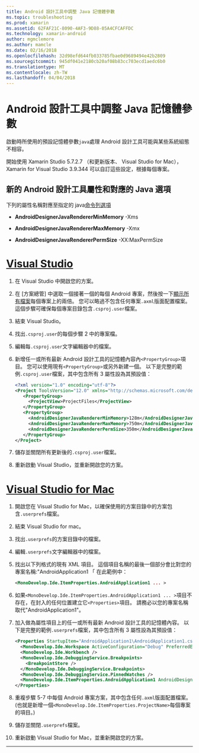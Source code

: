 ```yaml
---
title: Android 設計工具中調整 Java 記憶體參數
ms.topic: troubleshooting
ms.prod: xamarin
ms.assetid: 62FAF21C-8090-4AF3-9D88-05A4CFCAFFDC
ms.technology: xamarin-android
author: mgmclemore
ms.author: mamcle
ms.date: 02/16/2018
ms.openlocfilehash: 32d98efd644fb033785fbae0d9689494e42b2809
ms.sourcegitcommit: 945df041e2180cb20af08b83cc703ecd1aedc6b0
ms.translationtype: MT
ms.contentlocale: zh-TW
ms.lasthandoff: 04/04/2018
---
```

# <a name="adjusting-java-memory-parameters-for-the-android-designer"></a>Android 設計工具中調整 Java 記憶體參數

啟動時所使用的預設記憶體參數`java`處理 Android 設計工具可能與某些系統組態不相容。

開始使用 Xamarin Studio 5.7.2.7 （和更新版本、 Visual Studio for Mac），Xamarin for Visual Studio 3.9.344 可以自訂這些設定，根據每個專案。

## <a name="new-android-designer-properties-and-corresponding-java-options"></a>新的 Android 設計工具屬性和對應的 Java 選項

下列的屬性名稱對應至指定的 java[命令列選項](http://docs.oracle.com/javase/7/docs/technotes/tools/windows/java.html)

- **AndroidDesignerJavaRendererMinMemory** -Xms

- **AndroidDesignerJavaRendererMaxMemory** -Xmx

- **AndroidDesignerJavaRendererPermSize** -XX:MaxPermSize


# <a name="visual-studiotabvswin"></a>[Visual Studio](#tab/vswin)

1.  在 Visual Studio 中開啟您的方案。

2.  在 [方案總管] 中選取一個接著一個的每個 Android 專案，然後按一下[顯示所有檔案](https://msdn.microsoft.com/en-us/library/4afxey9h.aspx)每個專案上的兩倍。 您可以略過不包含任何專案`.axml`版面配置檔案。 這個步驟可確保每個專案目錄包含`.csproj.user`檔案。

3.  結束 Visual Studio。

4.  找出`.csproj.user`的每個步驟 2 中的專案檔。

5.  編輯每`.csproj.user`文字編輯器中的檔案。

6.  新增任一或所有最新 Android 設計工具的記憶體內容內`<PropertyGroup>`項目。 您可以使用現有`<PropertyGroup>`或另外新建一個。 以下是完整的範例`.csproj.user`檔案，其中包含所有 3 屬性設為其預設值：

    ```xml
    <?xml version="1.0" encoding="utf-8"?>
    <Project ToolsVersion="12.0" xmlns="http://schemas.microsoft.com/developer/msbuild/2003">
       <PropertyGroup>
         <ProjectView>ProjectFiles</ProjectView>
       </PropertyGroup>
       <PropertyGroup>
         <AndroidDesignerJavaRendererMinMemory>128m</AndroidDesignerJavaRendererMinMemory>
         <AndroidDesignerJavaRendererMaxMemory>750m</AndroidDesignerJavaRendererMaxMemory>
         <AndroidDesignerJavaRendererPermSize>350m</AndroidDesignerJavaRendererPermSize>
       </PropertyGroup>
    </Project>
    ```

7.  儲存並關閉所有更新後的`.csproj.user`檔案。

8.  重新啟動 Visual Studio，並重新開啟您的方案。

# <a name="visual-studio-for-mactabvsmac"></a>[Visual Studio for Mac](#tab/vsmac)

1.  開啟您在 Visual Studio for Mac，以確保使用的方案目錄中的方案包含`.userprefs`檔案。

2.  結束 Visual Studio for mac。

3.  找出`.userprefs`的方案目錄中的檔案。

4.  編輯`.userprefs`文字編輯器中的檔案。

5.  找出以下列格式的現有 XML 項目。 這個項目名稱的最後一個部分會比對您的專案名稱:"AndroidApplication1 「 在此範例中：

    ```xml
    <MonoDevelop.Ide.ItemProperties.AndroidApplication1 ... >
    ```

6.  如果`<MonoDevelop.Ide.ItemProperties.AndroidApplication1 ... >`項目不存在，在封入的任何位置建立它`<Properties>`項目。 請務必以您的專案名稱取代"AndroidApplication1"。

7.  加入做為屬性項目上的任一或所有最新 Android 設計工具的記憶體內容。 以下是完整的範例`.userprefs`檔案，其中包含所有 3 屬性設為其預設值：

    ```xml
    <Properties StartupItem="AndroidApplication1\AndroidApplication1.csproj">
      <MonoDevelop.Ide.Workspace ActiveConfiguration="Debug" PreferredExecutionTarget="Android.SelectDevice" />
      <MonoDevelop.Ide.Workbench />
      <MonoDevelop.Ide.DebuggingService.Breakpoints>
        <BreakpointStore />
      </MonoDevelop.Ide.DebuggingService.Breakpoints>
      <MonoDevelop.Ide.DebuggingService.PinnedWatches />
      <MonoDevelop.Ide.ItemProperties.AndroidApplication1 AndroidDesignerJavaRendererMinMemory="128m" AndroidDesignerJavaRendererMaxMemory="750m" AndroidDesignerJavaRendererPermSize="350m" />
    </Properties>
    ```

8.  重複步驟 5-7 中每個 Android 專案方案，其中包含任何`.axml`版面配置檔案。 (也就是新增一個`<MonoDevelop.Ide.ItemProperties.ProjectName>`每個專案的項目。)

9.  儲存並關閉`.userprefs`檔案。

10. 重新啟動 Visual Studio for Mac，並重新開啟您的方案。

-----

